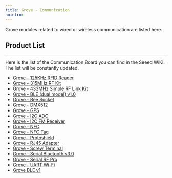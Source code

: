 ```yaml
---
title: Grove - Communication
nointro:
---
```


Grove modules related to wired or wireless communication are listed here.

## Product  List
---

Here is the list of the Communication Board you can find in the Seeed WiKi. The list will be constantly updated.

- [Grove - 125KHz RFID Reader](/Grove-125KHz_RFID_Reader/)
- [Grove - 315MHz RF Kit](/Grove-315MHz_RF_Kit/)
- [Grove - 433MHz Simple RF Link Kit](/Grove-433MHz_Simple_RF_Link_Kit/)
- [Grove - BLE (dual model) v1.0](/Grove-BLE-dual_model-v1.0/)
- [Grove - Bee Socket](/Grove-Bee_Socket/)
- [Grove - DMX512](/Grove-DMX512/)
- [Grove - GPS](/Grove-GPS/)
- [Grove - I2C ADC](/Grove-I2C_ADC/)
- [Grove - I2C FM Receiver](/Grove-I2C_FM_Receiver/)
- [Grove - NFC](/Grove-NFC/)
- [Grove - NFC Tag](/Grove-NFC_Tag/)
- [Grove - Protoshield](/Grove-Protoshield/)
- [Grove - RJ45 Adapter](/Grove-RJ45_Adapter/)
- [Grove - Screw Terminal](/Grove-Screw_Terminal/)
- [Grove - Serial Bluetooth v3.0](/Grove-Serial_Bluetooth_v3.0/)
- [Grove - Serial RF Pro](/Grove-Serial_RF_Pro/)
- [Grove - UART Wi-Fi](/Grove-UART_Wifi/)
- [Grove BLE v1](/Grove-BLE_v1/)


